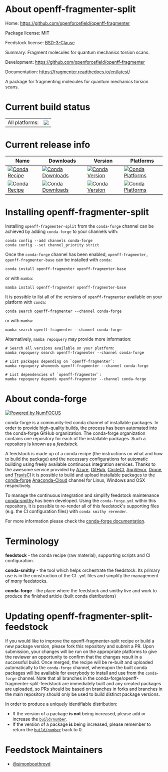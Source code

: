 About openff-fragmenter-split
=============================

Home: https://github.com/openforcefield/openff-fragmenter

Package license: MIT

Feedstock license: [BSD-3-Clause](https://github.com/conda-forge/openff-fragmenter-feedstock/blob/main/LICENSE.txt)

Summary: Fragment molecules for quantum mechanics torsion scans.

Development: https://github.com/openforcefield/openff-fragmenter

Documentation: https://fragmenter.readthedocs.io/en/latest/

A package for fragmenting molecules for quantum mechanics torsion scans.


Current build status
====================


<table><tr><td>All platforms:</td>
    <td>
      <a href="https://dev.azure.com/conda-forge/feedstock-builds/_build/latest?definitionId=13257&branchName=main">
        <img src="https://dev.azure.com/conda-forge/feedstock-builds/_apis/build/status/openff-fragmenter-feedstock?branchName=main">
      </a>
    </td>
  </tr>
</table>

Current release info
====================

| Name | Downloads | Version | Platforms |
| --- | --- | --- | --- |
| [![Conda Recipe](https://img.shields.io/badge/recipe-openff--fragmenter-green.svg)](https://anaconda.org/conda-forge/openff-fragmenter) | [![Conda Downloads](https://img.shields.io/conda/dn/conda-forge/openff-fragmenter.svg)](https://anaconda.org/conda-forge/openff-fragmenter) | [![Conda Version](https://img.shields.io/conda/vn/conda-forge/openff-fragmenter.svg)](https://anaconda.org/conda-forge/openff-fragmenter) | [![Conda Platforms](https://img.shields.io/conda/pn/conda-forge/openff-fragmenter.svg)](https://anaconda.org/conda-forge/openff-fragmenter) |
| [![Conda Recipe](https://img.shields.io/badge/recipe-openff--fragmenter--base-green.svg)](https://anaconda.org/conda-forge/openff-fragmenter-base) | [![Conda Downloads](https://img.shields.io/conda/dn/conda-forge/openff-fragmenter-base.svg)](https://anaconda.org/conda-forge/openff-fragmenter-base) | [![Conda Version](https://img.shields.io/conda/vn/conda-forge/openff-fragmenter-base.svg)](https://anaconda.org/conda-forge/openff-fragmenter-base) | [![Conda Platforms](https://img.shields.io/conda/pn/conda-forge/openff-fragmenter-base.svg)](https://anaconda.org/conda-forge/openff-fragmenter-base) |

Installing openff-fragmenter-split
==================================

Installing `openff-fragmenter-split` from the `conda-forge` channel can be achieved by adding `conda-forge` to your channels with:

```
conda config --add channels conda-forge
conda config --set channel_priority strict
```

Once the `conda-forge` channel has been enabled, `openff-fragmenter, openff-fragmenter-base` can be installed with `conda`:

```
conda install openff-fragmenter openff-fragmenter-base
```

or with `mamba`:

```
mamba install openff-fragmenter openff-fragmenter-base
```

It is possible to list all of the versions of `openff-fragmenter` available on your platform with `conda`:

```
conda search openff-fragmenter --channel conda-forge
```

or with `mamba`:

```
mamba search openff-fragmenter --channel conda-forge
```

Alternatively, `mamba repoquery` may provide more information:

```
# Search all versions available on your platform:
mamba repoquery search openff-fragmenter --channel conda-forge

# List packages depending on `openff-fragmenter`:
mamba repoquery whoneeds openff-fragmenter --channel conda-forge

# List dependencies of `openff-fragmenter`:
mamba repoquery depends openff-fragmenter --channel conda-forge
```


About conda-forge
=================

[![Powered by
NumFOCUS](https://img.shields.io/badge/powered%20by-NumFOCUS-orange.svg?style=flat&colorA=E1523D&colorB=007D8A)](https://numfocus.org)

conda-forge is a community-led conda channel of installable packages.
In order to provide high-quality builds, the process has been automated into the
conda-forge GitHub organization. The conda-forge organization contains one repository
for each of the installable packages. Such a repository is known as a *feedstock*.

A feedstock is made up of a conda recipe (the instructions on what and how to build
the package) and the necessary configurations for automatic building using freely
available continuous integration services. Thanks to the awesome service provided by
[Azure](https://azure.microsoft.com/en-us/services/devops/), [GitHub](https://github.com/),
[CircleCI](https://circleci.com/), [AppVeyor](https://www.appveyor.com/),
[Drone](https://cloud.drone.io/welcome), and [TravisCI](https://travis-ci.com/)
it is possible to build and upload installable packages to the
[conda-forge](https://anaconda.org/conda-forge) [Anaconda-Cloud](https://anaconda.org/)
channel for Linux, Windows and OSX respectively.

To manage the continuous integration and simplify feedstock maintenance
[conda-smithy](https://github.com/conda-forge/conda-smithy) has been developed.
Using the ``conda-forge.yml`` within this repository, it is possible to re-render all of
this feedstock's supporting files (e.g. the CI configuration files) with ``conda smithy rerender``.

For more information please check the [conda-forge documentation](https://conda-forge.org/docs/).

Terminology
===========

**feedstock** - the conda recipe (raw material), supporting scripts and CI configuration.

**conda-smithy** - the tool which helps orchestrate the feedstock.
                   Its primary use is in the construction of the CI ``.yml`` files
                   and simplify the management of *many* feedstocks.

**conda-forge** - the place where the feedstock and smithy live and work to
                  produce the finished article (built conda distributions)


Updating openff-fragmenter-split-feedstock
==========================================

If you would like to improve the openff-fragmenter-split recipe or build a new
package version, please fork this repository and submit a PR. Upon submission,
your changes will be run on the appropriate platforms to give the reviewer an
opportunity to confirm that the changes result in a successful build. Once
merged, the recipe will be re-built and uploaded automatically to the
`conda-forge` channel, whereupon the built conda packages will be available for
everybody to install and use from the `conda-forge` channel.
Note that all branches in the conda-forge/openff-fragmenter-split-feedstock are
immediately built and any created packages are uploaded, so PRs should be based
on branches in forks and branches in the main repository should only be used to
build distinct package versions.

In order to produce a uniquely identifiable distribution:
 * If the version of a package **is not** being increased, please add or increase
   the [``build/number``](https://docs.conda.io/projects/conda-build/en/latest/resources/define-metadata.html#build-number-and-string).
 * If the version of a package **is** being increased, please remember to return
   the [``build/number``](https://docs.conda.io/projects/conda-build/en/latest/resources/define-metadata.html#build-number-and-string)
   back to 0.

Feedstock Maintainers
=====================

* [@simonboothroyd](https://github.com/simonboothroyd/)

